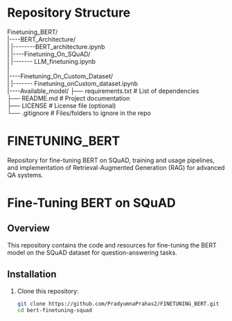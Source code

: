 # Repository Structure
Finetuning_BERT/                                                                                                                       
|----BERT_Architecture/                                                                                                        
|                 |--------BERT_architecture.ipynb                                                                                           
|
|----Finetuning_On_SQuAD/                                                                                                       
|                |------- LLM_finetuning.ipynb                                                                                           
|                                                                                                                                   
|----Finetuning_On_Custom_Dataset/                                                                                                  
|                |------- Finetuning_onCustom_dataset.ipynb  
|----Available_model/
├── requirements.txt       # List of dependencies                                                                                   
├── README.md              # Project documentation                                                                                
├── LICENSE                # License file (optional)                                                                                
└── .gitignore             # Files/folders to ignore in the repo                                                                                                                   

# FINETUNING_BERT
Repository for fine-tuning BERT on SQuAD, training and usage pipelines, and implementation of Retrieval-Augmented Generation (RAG) for advanced QA systems.
# Fine-Tuning BERT on SQuAD

## Overview
This repository contains the code and resources for fine-tuning the BERT model on the SQuAD dataset for question-answering tasks.

## Installation
1. Clone this repository:
   ```bash
   git clone https://github.com/PradyumnaPrahas2/FINETUNING_BERT.git
   cd bert-finetuning-squad

